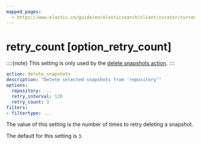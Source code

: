 ```yaml
---
mapped_pages:
  - https://www.elastic.co/guide/en/elasticsearch/client/curator/current/option_retry_count.html
---
```


# retry_count [option_retry_count]

::::{note}
This setting is only used by the [delete snapshots action](/reference/delete_snapshots.md).
::::


```yaml
action: delete_snapshots
description: "Delete selected snapshots from 'repository'"
options:
  repository: ...
  retry_interval: 120
  retry_count: 3
filters:
- filtertype: ...
```

The value of this setting is the number of times to retry deleting a snapshot.

The default for this setting is `3`.

